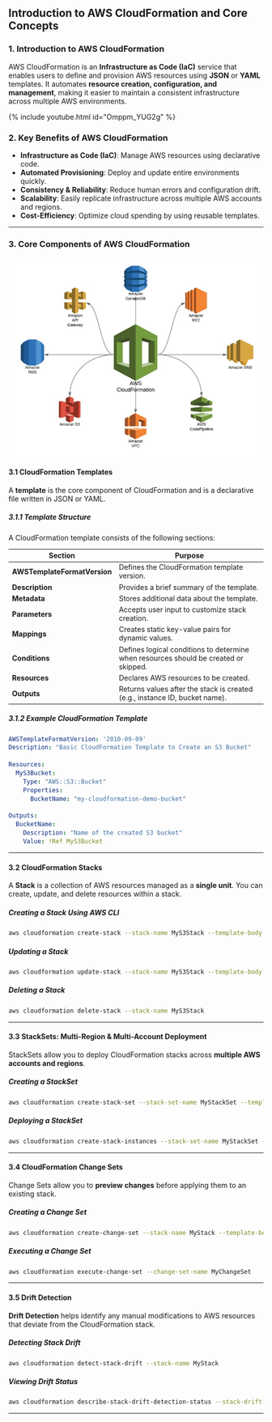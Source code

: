 ## **Introduction to AWS CloudFormation and Core Concepts**

### **1. Introduction to AWS CloudFormation**
AWS CloudFormation is an **Infrastructure as Code (IaC)** service that enables users to define and provision AWS resources using **JSON** or **YAML** templates. It automates **resource creation, configuration, and management**, making it easier to maintain a consistent infrastructure across multiple AWS environments.

{% include youtube.html id="Omppm_YUG2g" %}

### **2. Key Benefits of AWS CloudFormation**
- **Infrastructure as Code (IaC)**: Manage AWS resources using declarative code.
- **Automated Provisioning**: Deploy and update entire environments quickly.
- **Consistency & Reliability**: Reduce human errors and configuration drift.
- **Scalability**: Easily replicate infrastructure across multiple AWS accounts and regions.
- **Cost-Efficiency**: Optimize cloud spending by using reusable templates.

---

### **3. Core Components of AWS CloudFormation**

![alt text](image.png)


#### **3.1 CloudFormation Templates**
A **template** is the core component of CloudFormation and is a declarative file written in JSON or YAML.

##### **3.1.1 Template Structure**
A CloudFormation template consists of the following sections:

| **Section** | **Purpose** |
|------------|------------|
| **AWSTemplateFormatVersion** | Defines the CloudFormation template version. |
| **Description** | Provides a brief summary of the template. |
| **Metadata** | Stores additional data about the template. |
| **Parameters** | Accepts user input to customize stack creation. |
| **Mappings** | Creates static key-value pairs for dynamic values. |
| **Conditions** | Defines logical conditions to determine when resources should be created or skipped. |
| **Resources** | Declares AWS resources to be created. |
| **Outputs** | Returns values after the stack is created (e.g., instance ID, bucket name). |

##### **3.1.2 Example CloudFormation Template**
```yaml
AWSTemplateFormatVersion: '2010-09-09'
Description: "Basic CloudFormation Template to Create an S3 Bucket"

Resources:
  MyS3Bucket:
    Type: "AWS::S3::Bucket"
    Properties:
      BucketName: "my-cloudformation-demo-bucket"

Outputs:
  BucketName:
    Description: "Name of the created S3 bucket"
    Value: !Ref MyS3Bucket
```

---

#### **3.2 CloudFormation Stacks**
A **Stack** is a collection of AWS resources managed as a **single unit**. You can create, update, and delete resources within a stack.

##### **Creating a Stack Using AWS CLI**
```sh
aws cloudformation create-stack --stack-name MyS3Stack --template-body file://s3-template.yaml
```
##### **Updating a Stack**
```sh
aws cloudformation update-stack --stack-name MyS3Stack --template-body file://updated-template.yaml
```
##### **Deleting a Stack**
```sh
aws cloudformation delete-stack --stack-name MyS3Stack
```

---

#### **3.3 StackSets: Multi-Region & Multi-Account Deployment**
StackSets allow you to deploy CloudFormation stacks across **multiple AWS accounts and regions**.

##### **Creating a StackSet**
```sh
aws cloudformation create-stack-set --stack-set-name MyStackSet --template-body file://template.yaml
```
##### **Deploying a StackSet**
```sh
aws cloudformation create-stack-instances --stack-set-name MyStackSet --accounts 123456789012 --regions us-east-1 us-west-1
```

---

#### **3.4 CloudFormation Change Sets**
Change Sets allow you to **preview changes** before applying them to an existing stack.

##### **Creating a Change Set**
```sh
aws cloudformation create-change-set --stack-name MyStack --template-body file://template.yaml --change-set-name MyChangeSet
```
##### **Executing a Change Set**
```sh
aws cloudformation execute-change-set --change-set-name MyChangeSet
```

---

#### **3.5 Drift Detection**
**Drift Detection** helps identify any manual modifications to AWS resources that deviate from the CloudFormation stack.

##### **Detecting Stack Drift**
```sh
aws cloudformation detect-stack-drift --stack-name MyStack
```
##### **Viewing Drift Status**
```sh
aws cloudformation describe-stack-drift-detection-status --stack-drift-detection-id <drift-id>
```

---